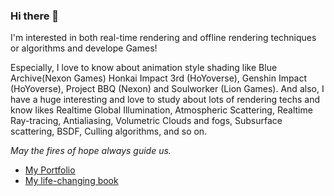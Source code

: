### Hi there 👋

I'm interested in both real-time rendering and offline rendering techniques or algorithms and develope Games!

 Especially, I love to know about animation style shading like Blue Archive(Nexon Games) Honkai Impact 3rd (HoYoverse), Genshin Impact (HoYoverse), Project BBQ (Nexon) and Soulworker (Lion Games). And also, I have a huge interesting and love to study about lots of rendering techs and know likes Realtime Global Illumination, Atmospheric Scattering, Realtime Ray-tracing, Antialiasing, Volumetric Clouds and fogs, Subsurface scattering, BSDF, Culling algorithms, and so on. 

*May the fires of hope always guide us.*

- [My Portfolio](https://aback-runner-2e5.notion.site/My-dream-is-render-my-own-world-05fa7a46fcd6494db1938718023c3ed0)
- [My life-changing book](https://www.amazon.com/Advanced-Global-Illumination-Philip-Dutre/dp/1568813074)
